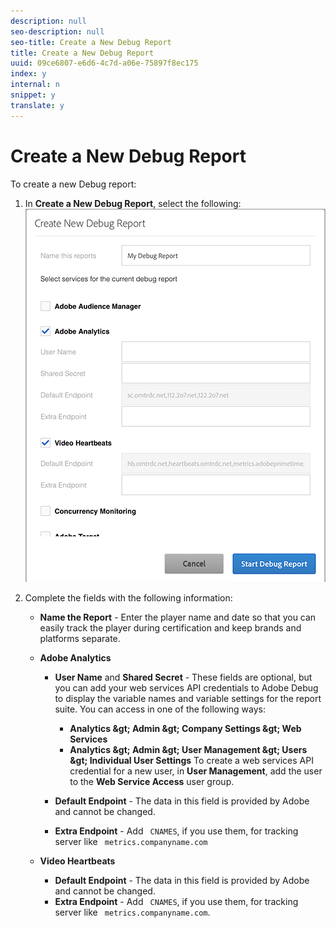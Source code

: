 ```yaml
---
description: null
seo-description: null
seo-title: Create a New Debug Report
title: Create a New Debug Report
uuid: 09ce6807-e6d6-4c7d-a06e-75897f8ec175
index: y
internal: n
snippet: y
translate: y
---
```


# Create a New Debug Report

To create a new Debug report: 


1. In **Create a New Debug Report**, select the following: <a id="fig_DD6BC87024A2459E8DFBE76AC8AEBD21"></a> ![](assets/create-new-debug-report.png) 

1. Complete the fields with the following information: 
    * **Name the Report** - Enter the player name and date so that you can easily track the player during certification and keep brands and platforms separate.
    * **Adobe Analytics** 
        * **User Name** and **Shared Secret** - These fields are optional, but you can add your web services API credentials to Adobe Debug to display the variable names and variable settings for the report suite. You can access in one of the following ways:         
            * **Analytics &amp;gt; Admin &amp;gt; Company Settings &amp;gt; Web Services**
            * **Analytics &amp;gt; Admin &amp;gt; User Management &amp;gt; Users &amp;gt; Individual User Settings** To create a web services API credential for a new user, in **User Management**, add the user to the **Web Service Access** user group. 



        * **Default Endpoint** - The data in this field is provided by Adobe and cannot be changed.
        * **Extra Endpoint** - Add ` CNAMES`, if you use them, for tracking server like ` metrics.companyname.com`

    * **Video Heartbeats** 
        * **Default Endpoint** - The data in this field is provided by Adobe and cannot be changed.
        * **Extra Endpoint** - Add ` CNAMES`, if you use them, for tracking server like ` metrics.companyname.com`.




